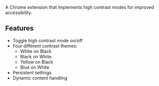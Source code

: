 A Chrome extension that implements high contrast modes for improved accessibility.

## Features

- Toggle high contrast mode on/off
- Four different contrast themes:
  - White on Black
  - Black on White
  - Yellow on Black
  - Blue on White
- Persistent settings
- Dynamic content handling
